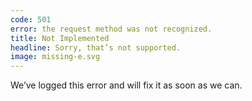 ```yaml
---
code: 501
error: the request method was not recognized.
title: Not Implemented
headline: Sorry, that’s not supported.
image: missing-e.svg
---
```

We’ve logged this error and will fix it as soon as we can.
